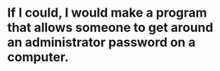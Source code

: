 # If I could, I would make a program that allows someone to get around an administrator password on a computer.
